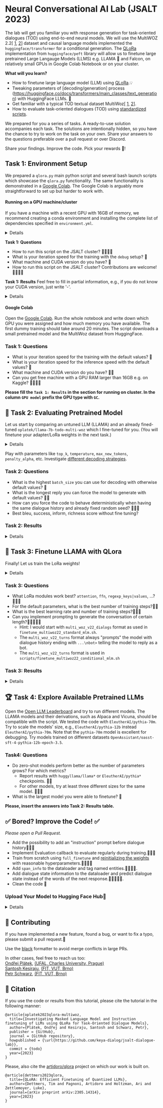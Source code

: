 # Neural Conversational AI Lab (JSALT 2023)
The lab will get you familiar you with response generation for task-oriented dialogues (TOD) using end-to-end neural models.
We will use the MultiWOZ 2.2[ [1](https://arxiv.org/pdf/1810.00278.pdf), [2](https://aclanthology.org/2020.nlp4convai-1.13/)] dataset and causal language models implemented  the `huggingface/transformer` for a conditional generation.
The [QLoRa](https://arxiv.org/abs/2305.14314) implementation from `huggingface/peft` library will allow us to finetune large pretrained Large Langauge Models (LLMS) e.g.  LLAMA 🦙 and Falcon, on relatively small GPUs in Google Colab Notebook or on your cluster.

**What will you learn?**
- How to finetune large language model (LLM) using [QLoRa](https://huggingface.co/blog/4bit-transformers-bitsandbytes).💡 
- Tweaking parameters of [decoding/generation] process (https://huggingface.co/docs/transformers/main_classes/text_generation) with HuggingFace LLMs. 🤗
- Get familiar with a typical TOD textual dataset MultiWoz[ [1](https://arxiv.org/pdf/1810.00278.pdf), [2](https://aclanthology.org/2020.nlp4convai-1.13/)].
- How to evaluate task-oriented dialogues (TOD) using [standardized scripts](https://github.com/Tomiinek/MultiWOZ_Evaluation).

 
We prepared for you a series of tasks. A ready-to-use solution accompanies each task.
The solutions are intentionally hidden, so you have the chance to try to work on the task on your own.
Share your answers to the questions preferable over a pull request or over Discord. 

Share your findings. Improve the code. Pick your rewards 🍇!

## Task 1: Environment Setup

We prepared a `qlora.py` main python script and several bash launch scripts which showcase the `qlora.py` functionality.
The same functionality is demonstrated in a [Google Colab](https://colab.research.google.com/drive/1yjoe3YftmZjWwuMtNmYdYYjW9Ons4X3Y?usp=sharing).
The Google Colab is arguably more straightforward to set up but harder to work with.

#### Running on a GPU machine/cluster
If you have a machine with a recent GPU with 16GB of memory, we recommend creating a conda environment 
and installing the complete list of dependencies specified in `environment.yml`.

<details>

```bash
# Have a look at the environment.yml
# The QLoRa finetuning requires cutting-edge libraries versions
# Note: please use conda deactivate if you have other environment activated
#   sometimes it creates problems.
conda env create --prefix ./env -f environment.yml  # grab a coffee 

# activating the locally stored environment is easy
# if you want to delete the environment simply delete the ./env folder
conda activate ./env

# Run the next turn prediction with the "debug" model argument argument. 
# It should trigger downloading a small pretrained model and the MultiWoz dataset from HuggingFace.
# The finetuning will run for 4 iterations.
./scripts/finetune_multiwoz22_conditional_mlm.sh debug
```

</details>

**Task 1: Questions**
- How to run this script on the JSALT cluster? 🍇🍇🍇🍇
- What is your iteration speed for the training with the `debug` setup? 🍇
- What machine and CUDA version do you have? 🍇
- How to run this script on the JSALT cluster? Contributions are welcome! 🍇🍇🍇🍇

**Task 1: Results**
Feel free to fill in partial information, e.g., if you do not know your CUDA version, just write '-'.

<details>

|GPU model |  CUDA   |  train [it/s]  | infer [it/s] |
|----------|---------|----------------|--------------|
|  waiting |  for    |    your        |  numbers     |

</details>

####  Google Colab

Open the [Google Colab](https://colab.research.google.com/drive/1yjoe3YftmZjWwuMtNmYdYYjW9Ons4X3Y?usp=sharing).
Run the whole notebook and write down which GPU you were assigned and how much memory you have available.
The first dummy training should take around 20 minutes.
The script downloads a small pretrained model and the MultiWoz dataset from HuggingFace.

### Task 1: Questions
- What is your iteration speed for the training with the default values? 🍇
- What is your iteration speed for the inference speed with the default values? 🍇
- What machine and CUDA version do you have? 🍇🍇
- Can you get free machine with a GPU RAM larger than 16GB e.g. on Kaggle? 🍇🍇🍇🍇

**Please fill the `Task 1: Results` in the section for running on cluster. In the column `GPU model` prefix the GPU type with `GC`.**





## 🚀 Task 2: Evaluating Pretrained Model
Let us start by comparing an untuned LLM (LLAMA) and an already fined-tuned `oplatek/llama-7b-todo-multi-woz` which I fine-tuned for you. (You will finetune your adapter/LoRa weights in the next task.) 

<details>

- Let's use the next turn generation, conditioned on previous dialogue context using the `./scripts/generate_prompted.sh` script.
- However the script is prepared to load the base model in 4bit but also the additional trained weights from the LoRa trained checkpoint.
- We do not have the LoRa checkpoint trained yet, so we need to modify the script.
- Copy the script

```bash
cp ./scripts/generate_prompted.sh ./scripts/pp.sh  # prompted_pretrained
```


- Open the `pp.sh`script and remove the `--checkpoint_dir "$checkpoint_dir"` line.
- Also adjust the `output_dir` to be named `output/$model_name_or_path/REST_IS_THE_SAME`
- The results should look like

```bash
  qlora.py \
    --dataloader_num_workers 0 \
    --max_eval_samples 1000 \
    --model_name_or_path huggyllama/llama-7b \
    --output_dir "output/huggyllama/llama-7b/pred_multi_woz_v22_turns_1000_$$" \
    --do_train False \
    --do_eval False \
    --do_predict True \
    --predict_with_generate \
    --per_device_eval_batch_size 4 \
    --dataset $dataset \
    --dataset_format $dataset_format \
    --source_max_len 256 \
    --target_max_len 288 \
    --max_new_tokens 32 \
    --do_sample \
    --top_p 0.9 \
    --num_beams 1 \
```

- Note that setting dataloader_num_workers to `0` is good for debugging. The dataloader runs in the main python thread. However, it is good to use more CPUs per 1 GPU if you are not debugging. 
- Explore the options and `qlora.py` especially the [Generation arguments](ttps://huggingface.co/docs/transformers/main_classes/text_generation). You can easily add them to the command line.

</details>

Play with parameters like `top_k`, `temperature`, `max_new_tokens`, `penalty_alpha`, etc.
Investigate [different decoding strategies](https://huggingface.co/docs/transformers/generation_strategies#contrastive-search).

### Task 2: Questions
- What is the highest `batch_size` you can use for decoding with otherwise default values? 🍇
- What is the longest reply you can force the model to generate with default values? 🍇🍇 
- How can you force the code to behave deterministically when having the same dialogue history and already fixed random seed? 🍇🍇🍇
- Best bleu, success, inform, richness score without fine tuning?

### Task 2: Results
<details>

|LLM model |  Decoding params |  Bleu  |   Success | Inform |  Richness |
|----------|------------------|--------|-----------|--------|-----------|
|  waiting |  for             |   your |  numbers  | again  |           |

</details>



## 💪 Task 3: Finetune LLAMA with QLora
Finally! Let us train the LoRa weights!

<details>
- Easy:)

```bash
./scripts/finetune_multiwoz22_conditional_mlm.sh huggyllama/llama-7b
```
- However, you may want to start small; Explore small models like `EleutherAI/pythia-70m`, set number of training steps to much lower number, etc.
- Warning: see how checkpoint works. Adjust `save_steps` so you will have at least some checkpoint after training.

</details>

### Task 3: Questions
- What LoRa modules work best? `attention`, `ffn`, `regexp_keys|values`, ...? 🍇🍇🍇
- For the default parameters, what is the best number of training steps?🍇🍇
- What is the best learning rate and number of training steps?🍇🍇🍇
- Can you implement prompting to generate the conversation of certain length?🍇🍇🍇🍇🍇
  - Hint: I would start with `multi_woz_v22_dialogs` format as used in `finetune_multiwoz22_standard_mlm.sh`.
  - The `multi_woz_v22_turns` format always "prompts" the model with dialogue history ending with `...\nbot>` telling the model to reply as a bot.
  - The `multi_woz_v22_turns` format is used in `scripts/finetune_multiwoz22_conditional_mlm.sh`

### Task 3: Results

<details>

|LLM model |  Training params |  Bleu  |   Success | Inform |  Richness |
|----------|------------------|--------|-----------|--------|-----------|
|  waiting |  for             |   your |  numbers  | again  |           |

</details>


## 🏆 Task 4: Explore Available Pretrained LLMs  

Open the [Open LLM Leaderboard](https://huggingface.co/spaces/HuggingFaceH4/open_llm_leaderboard) and try to run different models.
The LLAMA models and their derivations, such as Alpaca and Vicuna, should be compatible with the script.
We tested the code with `EleutherAI/pythia-70m`.
Try to scale the models' size, e.g., `EleutherAI/pythia-12b` instead `EleutherAI/pythia-70m`.
Note that the `pythia-70m` model is excellent for debugging.
Try models trained on different datasets `OpenAssistant/oasst-sft-4-pythia-12b-epoch-3.5`.

### Task4: Questions
- Do zero-shot models perform better as the number of parameters grows? For which metrics? 
  - Report results with `huggyllama/llama*` or `EleutherAI/pythia*` checkpoints. 🍇🍇
  - For other models, try at least three different sizes for the same model.  🍇🍇🍇
- What is the largest model you were able to finetune? 🍇

**Please, insert the answers into Task 2: Results table.**


## ✅︎ Bored? Improve the Code! ✅︎

_Please open a Pull Request._

- Add the possibility to add an "instruction" prompt before dialogue history🍇🍇🍇
- Implement Evaluation callback to evaluate regularly during training.🍇🍇🍇
- Train from scratch using `full_finetune` and [reinitializing the weights](https://github.com/J4VORSKY/JSALT2023-MT-lab/blob/main/solutions/task_6.py#L26) with reasonable hyperparameters.🍇🍇🍇🍇
- Add `span_info` to the dataloader and tag named entities.🍇🍇🍇🍇.
- Add dialogue state information to the dataloader and predict dialogue state instead of the words of the next response.🍇🍇🍇🍇🍇.
- Clean the code 🍇

### Upload Your Model to Hugging Face Hub🤗 

<details>

1. Check the [documentation](https://huggingface.co/docs/hub/models-uploading) and setup an account on Hugging Face if you don't have it already.
2. Create an user token and authenticate yourself in a command line. See the [quickstart](https://huggingface.co/docs/huggingface_hub/quick-start) for details. 
3. Create a repository on the huggingface.
4. See `./merge_peft.py` script which will merge your weights to the base model so it could be used as regular transformer again. Finally use it with `--push_to_hub` option.🎉

```
# tested on GPU with this command
python merge_peft.py \
  --base_model_name_or_path EleutherAI/pythia-70m \
  --peft_model_path output/EleutherAI/pythia-70m_1687207221_1159787/checkpoint-4/ \
  --device cuda \
  --push_to_hub oplatek/pythia-70m-multi_woz_v22 \
  --output_dir some_local_outdir
```

</details>


## 👏 Contributing

If you have implemented a new feature, found a bug, or want to fix a typo, please submit a pull request.🙏 

Use the [black](https://github.com/psf/black) formatter to avoid merge conflicts in large PRs.

In other cases, feel free to reach us too:<br/>
[Ondřej Plátek](opla.cz), [(UFAL, Charles University, Prague)](https://ufal.mff.cuni.cz/ondrej-platek) <br/>
[Santosh Kesiraju](https://www.fit.vut.cz/person/kesiraju/.cs), [(FIT, VUT, Brno)](https://www.fit.vut.cz/person/kesiraju/) <br/>
[Petr Schwarz](https://www.fit.vut.cz/person/schwarzp/.en), [(FIT, VUT, Brno)](https://www.fit.vut.cz/person/schwarzp/) <br/>

## 💭 Citation
If you use the code or results from this tutorial, please cite the tutorial in the following manner:
```
@article{oplatek2023qlora-multiwoz,
  title={Investigating Masked Language Model and Instruction finetuning of LLMs using QLoRa for Task-Oriented Dialogue Models},
  author={Plátek, Ondřej and Kesiraju, Santosh and Schwarz, Petr},
  publisher = {GitHub},
  journal = {GitHub repository},
  howpublished = {\url{https://github.com/keya-dialog/jsalt-dialogue-lab}},
  commit = {todo}
  year={2023}
}
```

Please, also cite the [artidoro/qlora](https://github.com/artidoro/qlora) project on which our work is built on.
```
@article{dettmers2023qlora,
  title={QLoRA: Efficient Finetuning of Quantized LLMs},
  author={Dettmers, Tim and Pagnoni, Artidoro and Holtzman, Ari and Zettlemoyer, Luke},
  journal={arXiv preprint arXiv:2305.14314},
  year={2023}
}
```
